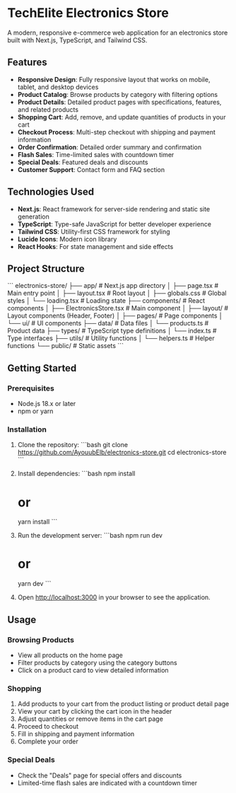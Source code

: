 # TechElite Electronics Store

A modern, responsive e-commerce web application for an electronics store built with Next.js, TypeScript, and Tailwind CSS.

## Features

- **Responsive Design**: Fully responsive layout that works on mobile, tablet, and desktop devices
- **Product Catalog**: Browse products by category with filtering options
- **Product Details**: Detailed product pages with specifications, features, and related products
- **Shopping Cart**: Add, remove, and update quantities of products in your cart
- **Checkout Process**: Multi-step checkout with shipping and payment information
- **Order Confirmation**: Detailed order summary and confirmation
- **Flash Sales**: Time-limited sales with countdown timer
- **Special Deals**: Featured deals and discounts
- **Customer Support**: Contact form and FAQ section

## Technologies Used

- **Next.js**: React framework for server-side rendering and static site generation
- **TypeScript**: Type-safe JavaScript for better developer experience
- **Tailwind CSS**: Utility-first CSS framework for styling
- **Lucide Icons**: Modern icon library
- **React Hooks**: For state management and side effects

## Project Structure

\`\`\`
electronics-store/
├── app/                  # Next.js app directory
│   ├── page.tsx          # Main entry point
│   ├── layout.tsx        # Root layout
│   ├── globals.css       # Global styles
│   └── loading.tsx       # Loading state
├── components/           # React components
│   ├── ElectronicsStore.tsx  # Main component
│   ├── layout/           # Layout components (Header, Footer)
│   ├── pages/            # Page components
│   └── ui/               # UI components
├── data/                 # Data files
│   └── products.ts       # Product data
├── types/                # TypeScript type definitions
│   └── index.ts          # Type interfaces
├── utils/                # Utility functions
│   └── helpers.ts        # Helper functions
└── public/               # Static assets
\`\`\`

## Getting Started

### Prerequisites

- Node.js 18.x or later
- npm or yarn

### Installation

1. Clone the repository:
   \`\`\`bash
   git clone https://github.com/AyouubElb/electronics-store.git
   cd electronics-store
   \`\`\`

2. Install dependencies:
   \`\`\`bash
   npm install
   # or
   yarn install
   \`\`\`

3. Run the development server:
   \`\`\`bash
   npm run dev
   # or
   yarn dev
   \`\`\`

4. Open [http://localhost:3000](http://localhost:3000) in your browser to see the application.

## Usage

### Browsing Products

- View all products on the home page
- Filter products by category using the category buttons
- Click on a product card to view detailed information

### Shopping

1. Add products to your cart from the product listing or product detail page
2. View your cart by clicking the cart icon in the header
3. Adjust quantities or remove items in the cart page
4. Proceed to checkout
5. Fill in shipping and payment information
6. Complete your order

### Special Deals

- Check the "Deals" page for special offers and discounts
- Limited-time flash sales are indicated with a countdown timer
